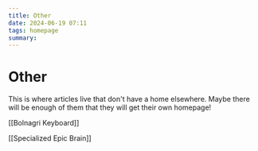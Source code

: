 ```yaml
---
title: Other
date: 2024-06-19 07:11
tags: homepage
summary:
---
```


# Other

This is where articles live that don't have a home elsewhere. Maybe there will be enough of them that they will get their own homepage!

[[Bolnagri Keyboard]]

[[Specialized Epic Brain]]